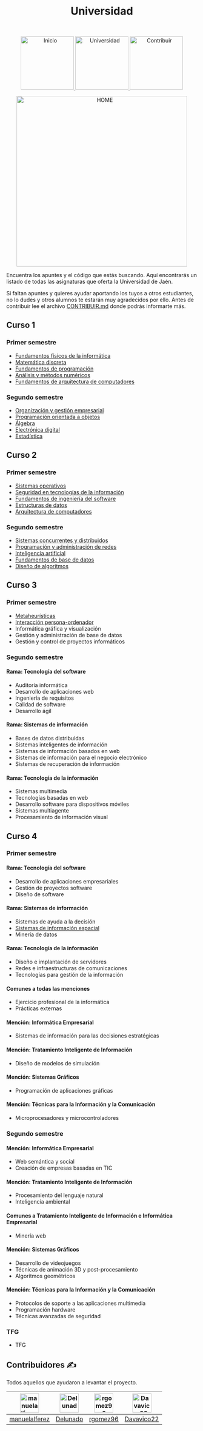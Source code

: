 <h1 align="center"> Universidad </h1> <br>
<p align="center">
          <a 		href="../README.md">
  <img alt="Inicio" title="Inicio" src="../imagenes/boton-inicio.png" width="140">
  </a>
      <a 		href="./">
  <img alt="Universidad" title="Universidad" src="../imagenes/boton-universidad.png" width="140">
  </a>
        <a 		href="../doc/CONTRIBUIR.md">
  <img alt="Contribuir" title="Contribuir" src="../imagenes/boton-contribuir.png" width="140">
  </a>
</p>
<p align="center">
    <img alt="HOME" title="HOME" src="../imagenes/universidad.png" width="450">
</p>





Encuentra los apuntes y el código que estás buscando. Aquí encontrarás un listado de todas las asignaturas que oferta la Universidad de Jaén.

 Si faltan apuntes y quieres ayudar aportando los tuyos a otros estudiantes, no lo dudes y otros alumnos te estarán muy agradecidos por ello. Antes de contribuir lee el archivo [CONTRIBUIR.md](https://github.com/Stuja/stuja/blob/master/doc/CONTRIBUIR.md) donde podrás informarte más.



## Curso 1 



### Primer semestre

- [Fundamentos físicos de la informática](Curso%201/1º%20Cuatrimestre/Fundamentos%20Físicos%20de%20la%20Informática)
- [Matemática discreta](Curso%201/1º%20Cuatrimestre/Matemática%20Discreta)
- [Fundamentos de programación](Curso%201/1º%20Cuatrimestre/Fundamentos%20de%20la%20programación)
- [Análisis y métodos numéricos](Curso%201/1º%20Cuatrimestre/Análisis%20y%20Métodos%20Numéricos)
- [Fundamentos de arquitectura de computadores](Curso%201/1º%20Cuatrimestre/Fundamentos%20de%20Arquitectura%20de%20Computadores)



### Segundo semestre

- [Organización y gestión empresarial ](Curso%201/2º%20Cuatrimestre/Organización%20y%20Gestión%20Empresarial)
- [Programación orientada a objetos](Curso%201/2º%20Cuatrimestre/Programación%20Orientada%20a%20Objetos) 
- [Álgebra](Curso%201/2º%20Cuatrimestre/Álgebra) 
- [Electrónica digital](Curso%201/2º%20Cuatrimestre/Electrónica%20Digital) 
- [Estadística](Curso%201/2º%20Cuatrimestre/Estadística)



## Curso 2



### Primer semestre

- [Sistemas operativos](Curso%202/1º%20Cuatrimestre/Sistemas%20Operativos)
- [Seguridad en tecnologías de la información](Curso%202/1º%20Cuatrimestre/Seguridad%20en%20Tecnologías%20de%20la%20Información)
- [Fundamentos de ingeniería del software](Curso%202/1º%20Cuatrimestre/Fundamentos%20de%20Ingeniería%20del%20Software)
- [Estructuras de datos](Curso%202/1º%20Cuatrimestre/Estructuras%20de%20datos) 
- [Arquitectura de computadores](Curso%202/1º%20Cuatrimestre/Arquitectura%20de%20Computadores)



### Segundo semestre

- [Sistemas concurrentes y distribuidos](Curso%202/2º%20Cuatrimestre/Sistemas%20concurrentes%20y%20distribuidos) 
- [Programación y administración de redes](Curso%202/2º%20Cuatrimestre/Programación%20y%20Administración%20de%20Redes)
- [Inteligencia artificial](Curso%202/2º%20Cuatrimestre/Inteligencia%20Artificial) 
- [Fundamentos de base de datos](Curso%202/2º%20Cuatrimestre/Fundamentos%20de%20bases%20de%20datos) 
- [Diseño de algoritmos ](Curso%202/2º%20Cuatrimestre/Diseño%20de%20algoritmos)



## Curso 3



### Primer semestre

- [Metaheurísticas](Curso%203/1º%20Cuatrimestre/Metaheurísticas)
- [Interacción persona-ordenador](Curso%203/1º%20Cuatrimestre/Interacción%20persona-ordenador)
- Informática gráfica y visualización
- Gestión y administración de base de datos 
- Gestión y control de proyectos informáticos 



### Segundo semestre

#### Rama: Tecnología del software

- Auditoría informática 
- Desarrollo de aplicaciones web
- Ingeniería de requisitos
- Calidad de software 
- Desarrollo ágil

#### Rama: Sistemas de información 

- Bases de datos distribuidas
- Sistemas inteligentes de información 
- Sistemas de información basados en web 
- Sistemas de información para el negocio electrónico
- Sistemas de recuperación de información 

#### Rama: Tecnología de la información

- Sistemas multimedia 
- Tecnologías basadas en web 
- Desarrollo software para dispositivos móviles
- Sistemas multiagente
- Procesamiento de información visual 



## Curso 4



### Primer semestre

#### Rama: Tecnología del software

- Desarrollo de aplicaciones empresariales 
- Gestión de proyectos software
- Diseño de software

#### Rama: Sistemas de información 

- Sistemas de ayuda a la decisión
- [Sistemas de información espacial](Curso%204/1º%20Cuatrimestre/Sistemas%20De%20Información%20Espacial/Sistemas%20De%20Información%20Espacial) 
- Minería de datos

#### Rama: Tecnología de la información

- Diseño e implantación de servidores
- Redes e infraestructuras de comunicaciones 
- Tecnologías para gestión de la información

#### Comunes a todas las menciones

- Ejercicio profesional de la informática
- Prácticas externas

#### Mención: Informática Empresarial

- Sistemas de información para las decisiones estratégicas

#### Mención: Tratamiento Inteligente de Información

- Diseño de modelos de simulación

#### Mención: Sistemas Gráficos

- Programación de aplicaciones gráficas

#### Mención: Técnicas para la Información y la Comunicación

- Microprocesadores y microcontroladores



### Segundo semestre

#### Mención: Informática Empresarial

- Web semántica y social
- Creación de empresas basadas en TIC

#### Mención: Tratamiento Inteligente de Información

- Procesamiento del lenguaje natural
- Inteligencia ambiental

#### Comunes a Tratamiento Inteligente de Información e Informática Empresarial
- Minería web

#### Mención: Sistemas Gráficos

- Desarrollo de videojuegos
- Técnicas de animación 3D y post-procesamiento
- Algoritmos geométricos

#### Mención: Técnicas para la Información y la Comunicación

- Protocolos de soporte a las aplicaciones multimedia
- Programación hardware
- Técnicas avanzadas de seguridad

### TFG

- TFG

## Contribuidores ✍️

Todos aquellos que ayudaron a levantar el proyecto.


| <img alt="manuelalferez" src="https://avatars1.githubusercontent.com/u/38152841?s=400&amp" width="50"> | <img alt="Delunado" src="https://avatars0.githubusercontent.com/u/11133623?s=400&v=4" width="50"> | <img alt="rgomez96" src="https://avatars3.githubusercontent.com/u/50320963?s=400&v=4" width="50"> | <img alt="Davavico22" src="https://avatars0.githubusercontent.com/u/57295165?s=400&u=e12594f20ed0f40e56be958eb12622e04e4f1854&v=4" width="50"> |
| ------------------------------------------------------------ | ------------------------------------------------------------ | ------------------------------------------------------------ | ------------------------------------------------------------ |
| [manuelalferez](https://github.com/manuelalferez)            | [Delunado](https://github.com/Delunado)                      | [rgomez96](https://github.com/rgomez96)                      | [Davavico22](https://github.com/Davavico22)|




